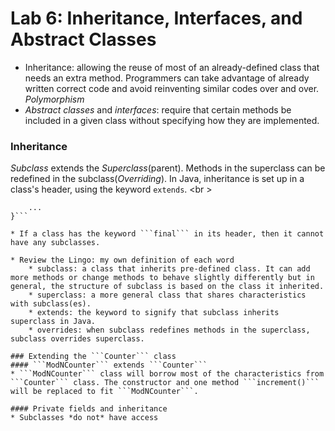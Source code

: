 Lab 6: Inheritance, Interfaces, and Abstract Classes
===
* Inheritance: allowing the reuse of most of an already-defined class that needs an extra method. Programmers can take advantage of already written correct code and avoid reinventing similar codes over and over. *Polymorphism*
* *Abstract classes* and *interfaces*: require that certain methods be included in a given class without specifying how they are implemented.

### Inheritance
*Subclass* extends the *Superclass*(parent). Methods in the superclass can be redefined in the subclass(*Overriding*). In Java, inheritance is set up in a class's header, using the keyword ```extends```. <br \>
```public class SubClass extends SuperClass {
    ...
}```

* If a class has the keyword ```final``` in its header, then it cannot have any subclasses.

* Review the Lingo: my own definition of each word
    * subclass: a class that inherits pre-defined class. It can add more methods or change methods to behave slightly differently but in general, the structure of subclass is based on the class it inherited.
    * superclass: a more general class that shares characteristics with subclass(es).
    * extends: the keyword to signify that subclass inherits superclass in Java.
    * overrides: when subclass redefines methods in the superclass, subclass overrides superclass.

### Extending the ```Counter``` class
#### ```ModNCounter``` extends ```Counter```
* ```ModNCounter``` class will borrow most of the characteristics from ```Counter``` class. The constructor and one method ```increment()``` will be replaced to fit ```ModNCounter```. 

#### Private fields and inheritance
* Subclasses *do not* have access